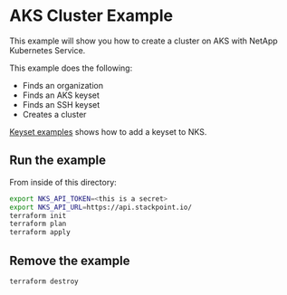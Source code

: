 # AKS Cluster Example

This example will show you how to create a cluster on AKS with NetApp Kubernetes Service.

This example does the following:

- Finds an organization
- Finds an AKS keyset
- Finds an SSH keyset
- Creates a cluster

[Keyset examples](/examples/keysets) shows how to add a keyset to NKS.

## Run the example

From inside of this directory:

```bash
export NKS_API_TOKEN=<this is a secret>
export NKS_API_URL=https://api.stackpoint.io/
terraform init
terraform plan
terraform apply
```

## Remove the example

```bash
terraform destroy
```
